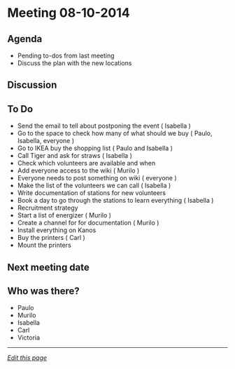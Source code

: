 # Meeting 08-10-2014

## Agenda
* Pending to-dos from last meeting
* Discuss the plan with the new locations

## Discussion


## To Do
* Send the email to tell about postponing the event ( Isabella )
* Go to the space to check how many of what should we buy ( Paulo, Isabella, everyone )
* Go to IKEA buy the shopping list ( Paulo and Isabella )
* Call Tiger and ask for straws ( Isabella )
* Check which volunteers are available and when 
* Add everyone access to the wiki ( Murilo )
* Everyone needs to post something on wiki ( everyone )
* Make the list of the volunteers we can call ( Isabella )
* Write documentation of stations for new volunteers
* Book a day to go through the stations to learn everything ( Isabella )
* Recruitment strategy
* Start a list of energizer ( Murilo )
* Create a channel for for documentation ( Murilo )
* Install everything on Kanos
* Buy the printers ( Carl )
* Mount the printers

## Next meeting date


## Who was there?
* Paulo
* Murilo
* Isabella
* Carl
* Victoria

------
*[Edit this page](https://github.com/KidsHackDay/wiki/edit/gh-pages/meetings/08-10-2014.md)*
